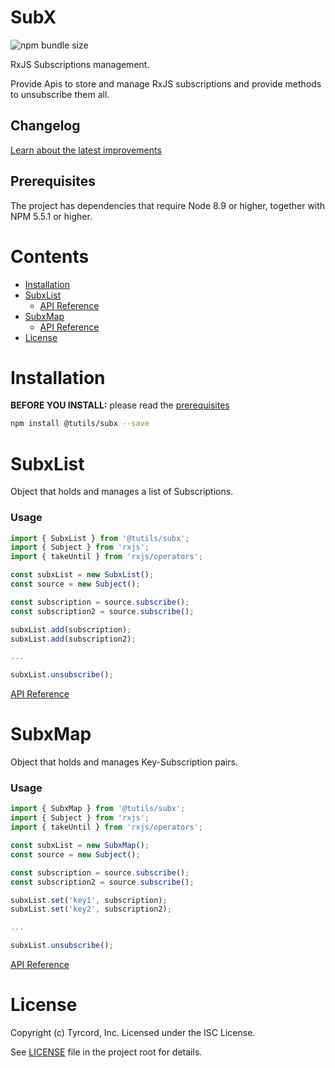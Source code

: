 # SubX

![npm bundle size](https://img.shields.io/bundlephobia/min/@tutils/subx.svg)

RxJS Subscriptions management.

Provide Apis to store and manage RxJS subscriptions and provide methods to unsubscribe them all.

## Changelog

[Learn about the latest improvements](CHANGELOG.md)

## Prerequisites

The project has dependencies that require Node 8.9 or higher, together
with NPM 5.5.1 or higher.

# Contents

- [Installation](#installation)
- [SubxList](#subxlist)
    - [API Reference](docs/subx-list.md)
- [SubxMap](#subxmap)
    - [API Reference](docs/subx-map.md)
- [License](#license)

# Installation

**BEFORE YOU INSTALL:** please read the [prerequisites](#prerequisites)

```bash
npm install @tutils/subx --save
```

# SubxList

Object that holds and manages a list of Subscriptions.

### Usage

```ts
import { SubxList } from '@tutils/subx';
import { Subject } from 'rxjs';
import { takeUntil } from 'rxjs/operators';

const subxList = new SubxList();
const source = new Subject();

const subscription = source.subscribe();
const subscription2 = source.subscribe();

subxList.add(subscription);
subxList.add(subscription2);

...

subxList.unsubscribe();
```

[API Reference](docs/subx-list.md)

# SubxMap

Object that holds and manages Key-Subscription pairs.

### Usage

```ts
import { SubxMap } from '@tutils/subx';
import { Subject } from 'rxjs';
import { takeUntil } from 'rxjs/operators';

const subxList = new SubxMap();
const source = new Subject();

const subscription = source.subscribe();
const subscription2 = source.subscribe();

subxList.set('key1', subscription);
subxList.set('key2', subscription2);

...

subxList.unsubscribe();
```
[API Reference](docs/subx-map.md)

# License
Copyright (c) Tyrcord, Inc. Licensed under the ISC License.

See [LICENSE](LICENSE) file in the project root for details.
